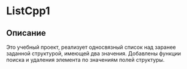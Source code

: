 # ListCpp1

## Описание
Это учебный проект, реализует односвязный список над заранее заданной структурой, имеющей два значения. Добавлены функции поиска и удаления элемента по значениям полей структуры.
